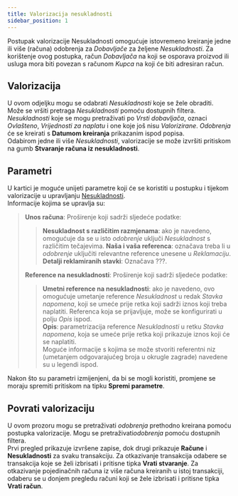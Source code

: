 ```yaml
---
title: Valorizacija nesukladnosti
sidebar_position: 1
---
```


Postupak valorizacije Nesukladnosti omogućuje istovremeno kreiranje jedne ili više (računa) odobrenja za *Dobavljače* za željene *Nesukladnosti*.
Za korištenje ovog postupka, račun *Dobavljača* na koji se osporava proizvod ili usluga mora biti povezan s računom *Kupca* na koji će biti adresiran račun.  

## Valorizacija
U ovom odjeljku mogu se odabrati *Nesukladnosti* koje se žele obraditi.
Može se vršiti pretraga ​​*Nesukladnosti* pomoću dostupnih filtera.   
*Nesukladnosti* koje se mogu pretraživati ​po *Vrsti dobavljača*, oznaci *Ovlašteno*, *Vrijednosti za naplatu* i one koje još nisu *Valorizirane*.
*Odobrenja* će se kreirati s **Datumom kreiranja** prikazanim ispod popisa.   
Odabirom jedne ili više *Nesukladnosti*, valorizacije se može izvršiti pritiskom na gumb **Stvaranje računa iz nesukladnosti**.   

## Parametri 
U kartici je moguće unijeti parametre koji će se koristiti u postupku i tijekom valorizacije u upravljanju [Nesukladnosti](/docs/quality/claims-and-non-compliance/non-compliances/non-compliance).   
Informacije kojima se upravlja su:   
> **Unos računa**: Proširenje koji sadrži sljedeće podatke:
>> **Nesukladnost s različitim razmjenama**: ako je navedeno, omogućuje da se u isto *odobrenje* uključi *Nesukladnost* s različitim tečajevima.
>> **Naša i vaša referenca**: označava treba li u *odobrenje* uključiti relevantne reference unesene u *Reklamaciju*.
>> **Detalji reklamiranih stavki**: Označava ???. 
>   
> **Reference na nesukladnosti**: Proširenje koji sadrži sljedeće podatke:
>> **Umetni reference na nesukladnosti**: ako je navedeno, ovo omogućuje umetanje reference *Nesukladnost* u redak *Stavka napomena*, koji se umeće prije retka koji sadrži iznos koji treba naplatiti. Referenca koja se prijavljuje, može se konfigurirati u polju *Opis* ispod.  
>> **Opis**: parametrizacija reference *Nesukladnosti* u retku *Stavka napomena*, koja se umeće prije retka koji prikazuje iznos koji će se naplatiti.  
>> Moguće informacije s kojima se može stvoriti referentni niz (umetanjem odgovarajućeg broja u okrugle zagrade) navedene su u legendi ispod.   
>>
Nakon što su parametri izmijenjeni, da bi se mogli koristiti, promjene se moraju spremiti pritiskom na tipku **Spremi parametre**.

## Povrati valorizaciju
U ovom prozoru mogu se pretraživati ​​*odobrenja* prethodno kreirana pomoću postupka valorizacije.
Mogu se pretraživati ​​*odobrenja* pomoću dostupnih filtera.  
Prvi pregled prikazuje izvršene zapise, dok drugi prikazuje **Račune** i **Nesukladnosti** za svaku transakciju.
Za otkazivanje transakcija odabere se transakcija koje se želi izbrisati i pritisne tipka **Vrati stvaranje**.
Za otkazivanje pojedinačnih računa iz više računa kreiranih u istoj transakciji, odaberu se u donjem pregledu računi koji se žele izbrisati i pritisne tipka **Vrati račun**. 